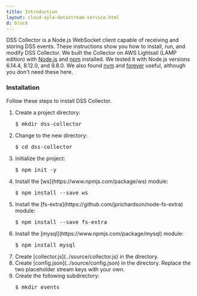 ```yaml
---
title: Introduction
layout: cloud-ayla-datastream-service.html
d: block
---
```


DSS Collector is a Node.js WebSocket client capable of receiving and storing DSS events. These instructions show you how to install, run, and modify DSS Collector. We built the Collector on AWS Lightsail (LAMP edition) with [Node.js](https://nodejs.org/en/) and [npm](https://www.npmjs.com/) installed. We tested it with Node.js versions 6.14.4, 8.12.0, and 9.8.0. We also found [nvm](https://github.com/creationix/nvm) and [forever](https://www.npmjs.com/package/forever) useful, although you don't need these here.

### Installation

Follow these steps to install DSS Collector.

<ol>
<li>Create a project directory:
<pre>$ mkdir dss-collector</pre>
</li>
<li>Change to the new directory:
<pre>$ cd dss-collector</pre>
</li>
<li>Initialize the project:
<pre>$ npm init -y</pre>
</li>
<li>Install the [ws](https://www.npmjs.com/package/ws) module:
<pre>$ npm install --save ws</pre>
</li>
<li>Install the [fs-extra](https://github.com/jprichardson/node-fs-extra) module:
<pre>$ npm install --save fs-extra</pre>
</li>
<li>Install the [mysql](https://www.npmjs.com/package/mysql) module:
<pre>$ npm install mysql</pre>
</li>
<li>Create [collector.js](../source/collector.js) in the directory.</li>
<li>Create [config.json](../source/config.json) in the directory. Replace the two placeholder stream keys with your own.</li>
<li>Create the following subdirectory:
<pre>$ mkdir events</pre>
</li>
</ol>
